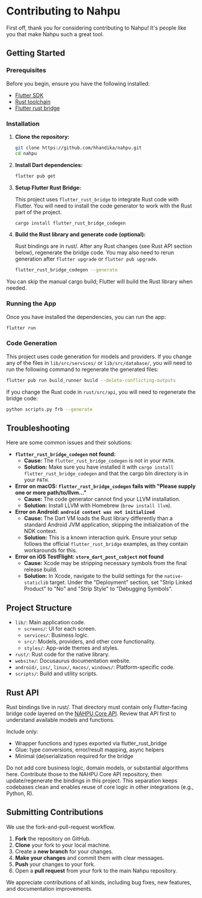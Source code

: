 # Contributing to Nahpu

First off, thank you for considering contributing to Nahpu! It's people like you that make Nahpu such a great tool.

## Getting Started

### Prerequisites

Before you begin, ensure you have the following installed:

- [Flutter SDK](https://flutter.dev/docs/get-started/install)
- [Rust toolchain](https://www.rust-lang.org/tools/install)
- [Flutter rust bridge](https://github.com/fzyzcjy/flutter_rust_bridge)

### Installation

1. **Clone the repository:**

   ```sh
   git clone https://github.com/hhandika/nahpu.git
   cd nahpu
   ```

2. **Install Dart dependencies:**

   ```sh
   flutter pub get
   ```

3. **Setup Flutter Rust Bridge:**

   This project uses `flutter_rust_bridge` to integrate Rust code with Flutter. You will need to install the code generator to work with the Rust part of the project.

   ```sh
   cargo install flutter_rust_bridge_codegen
   ```

4. **Build the Rust library and generate code (optional):**

   Rust bindings are in rust/. After any Rust changes (see Rust API section below), regenerate the bridge code. You may also need to rerun generation after `flutter upgrade` or `flutter pub upgrade`.

   ```sh
   flutter_rust_bridge_codegen --generate
   ```

You can skip the manual cargo build; Flutter will build the Rust library when needed.

### Running the App

Once you have installed the dependencies, you can run the app:

```sh
flutter run
```

### Code Generation

This project uses code generation for models and providers. If you change any of the files in `lib/src/services/` or `lib/src/database/`, you will need to run the following command to regenerate the generated files:

```sh
flutter pub run build_runner build --delete-conflicting-outputs
```

If you change the Rust code in `rust/src/api`, you will need to regenerate the bridge code:

```sh
python scripts.py frb --generate
```

## Troubleshooting

Here are some common issues and their solutions:

- **`flutter_rust_bridge_codegen` not found:**
  - **Cause:** The `flutter_rust_bridge_codegen` is not in your `PATH`.
  - **Solution:** Make sure you have installed it with `cargo install flutter_rust_bridge_codegen` and that the cargo bin directory is in your `PATH`.
- **Error on macOS: `flutter_rust_bridge_codegen` fails with "Please supply one or more path/to/llvm..."**
  - **Cause:** The code generator cannot find your LLVM installation.
  - **Solution:** Install LLVM with Homebrew (`brew install llvm`).
- **Error on Android: `android context was not initialized`**
  - **Cause:** The Dart VM loads the Rust library differently than a standard Android JVM application, skipping the initialization of the NDK context.
  - **Solution:** This is a known interaction quirk. Ensure your setup follows the official `flutter_rust_bridge` examples, as they contain workarounds for this.
- **Error on iOS TestFlight: `store_dart_post_cobject` not found**
  - **Cause:** Xcode may be stripping necessary symbols from the final release build.
  - **Solution:** In Xcode, navigate to the build settings for the `native-staticlib` target. Under the "Deployment" section, set "Strip Linked Product" to "No" and "Strip Style" to "Debugging Symbols".

## Project Structure

- `lib/`: Main application code.
  - `screens/`: UI for each screen.
  - `services/`: Business logic.
  - `src/`: Models, providers, and other core functionality.
  - `styles/`: App-wide themes and styles.
- `rust/`: Rust code for the native library.
- `website/`: Docusaurus documentation website.
- `android/`, `ios/`, `linux/`, `macos/`, `windows/`: Platform-specific code.
- `scripts/`: Build and utility scripts.

## Rust API

Rust bindings live in rust/. That directory must contain only Flutter-facing bridge code layered on the [NAHPU Core API](https://github.com/nahpu/nahpu_api). Review that API first to understand available models and functions.

Include only:

- Wrapper functions and types exported via flutter_rust_bridge
- Glue: type conversions, error/result mapping, async helpers
- Minimal (de)serialization required for the bridge

Do not add core business logic, domain models, or substantial algorithms here. Contribute those to the NAHPU Core API repository, then update/regenerate the bindings in this project. This separation keeps codebases clean and enables reuse of core logic in other integrations (e.g., Python, R).

## Submitting Contributions

We use the fork-and-pull-request workflow.

1. **Fork** the repository on GitHub.
2. **Clone** your fork to your local machine.
3. Create a **new branch** for your changes.
4. **Make your changes** and commit them with clear messages.
5. **Push** your changes to your fork.
6. Open a **pull request** from your fork to the main Nahpu repository.

We appreciate contributions of all kinds, including bug fixes, new features, and documentation improvements.

